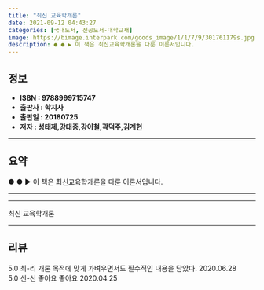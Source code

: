 ```yaml
---
title: "최신 교육학개론"
date: 2021-09-12 04:43:27
categories: [국내도서, 전공도서-대학교재]
image: https://bimage.interpark.com/goods_image/1/1/7/9/301761179s.jpg
description: ● ● ▶ 이 책은 최신교육학개론을 다룬 이론서입니다.
---
```


## **정보**

- **ISBN : 9788999715747**
- **출판사 : 학지사**
- **출판일 : 20180725**
- **저자 : 성태제,강대중,강이철,곽덕주,김계현**

------



## **요약**

●  ●  ▶ 이 책은 최신교육학개론을 다룬 이론서입니다.

------



------


최신 교육학개론 

------


## **리뷰** 

5.0 최-리 개론 목적에 맞게 가벼우면서도 필수적인 내용을 담았다. 2020.06.28 <br/>5.0 신-선 좋아요 좋아요 2020.04.25 <br/>